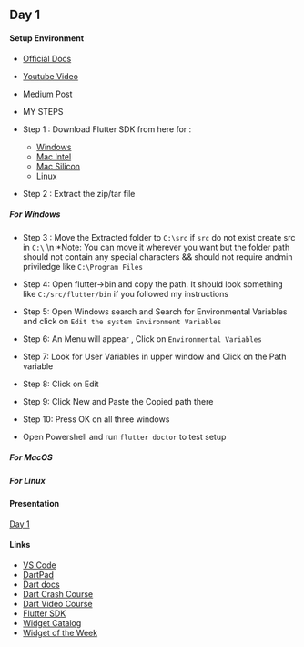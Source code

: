 ## Day 1

#### Setup Environment  

- [Official Docs](https://docs.flutter.dev/get-started/install/windows)
- [Youtube Video](https://www.youtube.com/watch?v=VFDbZk2xhO4)
- [Medium Post](https://medium.com/@blup-tool/step-by-step-guide-to-installing-flutter-and-dart-on-windows-b30a631e7583)

- MY STEPS

- Step 1 : Download Flutter SDK from here for :
    - [Windows](https://storage.googleapis.com/flutter_infra_release/releases/stable/windows/flutter_windows_3.27.1-stable.zip) 
    - [Mac Intel](https://storage.googleapis.com/flutter_infra_release/releases/stable/macos/flutter_macos_3.27.1-stable.zip) 
    - [Mac Silicon](https://storage.googleapis.com/flutter_infra_release/releases/stable/macos/flutter_macos_arm64_3.27.1-stable.zip) 
    - [Linux](https://storage.googleapis.com/flutter_infra_release/releases/stable/linux/flutter_linux_3.27.1-stable.tar.xz)
- Step 2 : Extract the zip/tar file

##### For Windows
- Step 3 : Move the Extracted folder to `C:\src` if `src` do not exist create src in `C:\` \n *Note: You can move it wherever you want but the folder path should not contain any special characters && should not require andmin priviledge like `C:\Program Files`
- Step 4: Open flutter->bin and copy the path. It should look something like `C:/src/flutter/bin` if you followed my instructions
-  Step 5: Open Windows search and Search for Environmental Variables and click on `Edit the system Environment Variables`
- Step 6: An Menu will appear , Click on `Environmental Variables`
- Step 7: Look for User Variables in upper window and Click on the Path variable
- Step 8: Click on Edit
- Step 9: Click New and Paste the Copied path there 
- Step 10: Press OK on all three windows

- Open Powershell and run `flutter doctor` to test setup

##### For MacOS

##### For Linux


#### Presentation 
[Day 1](Day1/flutter-workshop-day1.pdf)

#### Links
- [VS Code](https://code.visualstudio.com/download)
- [DartPad](https://dartpad.dev/)
- [Dart docs](https://dart.dev/language)
- [Dart Crash Course](https://dart-tutorial.com/)
- [Dart Video Course](https://www.youtube.com/watch?v=Fqcsow_7go4)
- [Flutter SDK](https://docs.flutter.dev/get-started/install)
- [Widget Catalog](https://flutter-ko.dev/development/ui/widgets)
- [Widget of the Week](https://youtube.com/playlist?list=PLjxrf2q8roU23XGwz3Km7sQZFTdB996iG&si=GP5nWUPjcPpvqSGB)